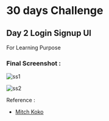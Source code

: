 

# 30 days Challenge 
## Day 2  Login Signup UI

For Learning Purpose 

<!-- ### Final Screenshot : 
[![Screenshot.jpg](https://i.postimg.cc/N07q7tkS/Screenshot.jpg)](https://postimg.cc/CZ1QSWts) -->

### Final Screenshot :
![ss1](https://user-images.githubusercontent.com/59734832/189391065-18f770d2-5d65-4ed1-878c-7318d82b076d.jpg)

![ss2](https://user-images.githubusercontent.com/59734832/189391086-78bd086d-8b02-4634-8565-b197378d82fd.jpg)

Reference : 
- [Mitch Koko](https://www.youtube.com/c/MitchKoko)

